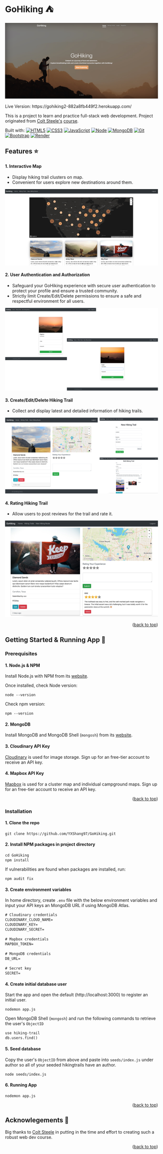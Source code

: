 <a name="readme-top"></a>

# GoHiking &#x26FA;

<div align="center">

![GoHiking Screenshot][GoHiking-screenshot]

</div>
Live Version: https://gohiking2-882a8fb449f2.herokuapp.com/

This is a project to learn and practice full-stack web development. Project originated from [Colt Steele's][colt-url] [course](https://www.udemy.com/course/the-web-developer-bootcamp/).

<!-- <details>
  <summary>Table of Contents</summary>
  <ol>
    <li>
      <a href="#built-with-">Built With</a>
    </li>
    <li><a href="#features-">Features</a></li>
    <li>
      <a href="#getting-started-">Getting Started & Running App</a>
    </li>
    <li><a href="#acknowlegements-">Acknowledgments</a></li>
  </ol>
</details> -->

Built with:
[![HTML5][HTML-shield]][HTML-url]
[![CSS3][CSS-shield]][CSS-url]
[![JavaScript][JavaScript-shield]][JavaScript-url]
[![Node][Node.js-shield]][Node.js-url]
[![MongoDB][MongoDB-shield]][MongoDB-url]
[![Git][Git-shield]][Git-url]
[![Bootstrap][Bootstrap-shield]][Bootstrap-url]
[![Render][Render-shield]][Render-url]

## Features &#x2B50;

#### 1. Interactive Map

<ul>
    <li>Display hiking trail clusters on map.</li>
    <li>Convenient for users explore new destinations around them.</li>
</ul>

![InteractiveMap Screenshot][InteractiveMap-screenshot]

#### 2. User Authentication and Authorization

<ul>
    <li>Safeguard your GoHiking experience with secure user authentication to protect your profile and ensure a trusted community.</li>
    <li>Strictly limit Create/Edit/Delete permissions to ensure a safe and respectful environment for all users.</li>
</ul>

![Auth Screenshot][Auth-screenshot]

#### 3. Create/Edit/Delete Hiking Trail

<ul>
    <li>Collect and display latest and detailed information of hiking trails.</li>
</ul>

![CRUD Screenshot][CRUD-screenshot]

#### 4. Rating Hiking Trail

<ul>
    <li>Allow users to post reviews for the trail and rate it.</li>
</ul>

![Rate Screenshot][Rate-screenshot]

<p align="right">(<a href="#readme-top">back to top</a>)</p>

## Getting Started & Running App &#x1F680;

### Prerequisites

#### 1. Node.js & NPM

Install Node.js with NPM from its [website](https://nodejs.org/).

Once installed, check Node version:

```
node --version
```

Check npm version:

```
npm --version
```

#### 2. MongoDB

Install MongoDB and MongoDB Shell (`mongosh`) from its [website](https://www.mongodb.com/).

#### 3. Cloudinary API Key

[Cloudinary](https://cloudinary.com/) is used for image storage. Sign up for an free-tier account to receive an API key.

#### 4. Mapbox API Key

[Mapbox](https://www.mapbox.com/) is used for a cluster map and individual campground maps. Sign up for an free-tier account to receive an API key.

<p align="right">(<a href="#readme-top">back to top</a>)</p>

### Installation

#### 1. Clone the repo

```
git clone https://github.com/YXShang97/GoHiking.git
```

#### 2. Install NPM packages in project directory

```
cd GoHiking
npm install
```

If vulnerabilities are found when packages are installed, run:

```
npm audit fix
```

#### 3. Create environment variables

In home directory, create `.env` file with the below environment variables and input your API keys an MongoDB URL if using MongoDB Atlas.

```
# Cloudinary credentials
CLOUDINARY_CLOUD_NAME=
CLOUDINARY_KEY=
CLOUDINARY_SECRET=

# Mapbox credentials
MAPBOX_TOKEN=

# MongoDB credentials
DB_URL=

# Secret key
SECRET=
```

#### 4. Create initial database user

Start the app and open the default (http://localhost:3000) to register an initial user.

```
nodemon app.js
```

Open MongoDB Shell (`mongosh`) and run the following commands to retrieve the user's `ObjectID`

```
use hiking-trail
db.users.find()
```

#### 5. Seed database

Copy the user's `ObjectID` from above and paste into `seeds/index.js` under author so all of your seeded hikingtrails have an author.

```
node seeds/index.js
```

#### 6. Running App

```
nodemon app.js
```

<p align="right">(<a href="#readme-top">back to top</a>)</p>

## Acknowlegements &#x1F64C;

Big thanks to [Colt Steele][colt-url] in putting in the time and effort to creating such a robust web dev course.

<p align="right">(<a href="#readme-top">back to top</a>)</p>

<!-- Links & Images -->

[GoHiking-screenshot]: images/GoHiking_home_page.jpg "Screenshot of GoHiking app"
[InteractiveMap-screenshot]: images/GoHiking_interactive_map.jpg "Screenshot of Interactive Map"
[Auth-screenshot]: images/GoHiking_authentication&authorization.png "Screenshot of Auth"
[CRUD-screenshot]: images/GoHiking_CRUD.png "Screenshot of CRUD"
[Rate-screenshot]: images/GoHiking_rate.jpg "Screenshot of Rate"
[colt-url]: https://www.udemy.com/user/coltsteele/
[HTML-shield]: https://img.shields.io/badge/HTML5-E34F26?style=flat-square&logo=html5&logoColor=white
[HTML-url]: https://developer.mozilla.org/en-US/docs/Web/HTML
[CSS-shield]: https://img.shields.io/badge/CSS3-1572B6?style=flat-square&logo=css3&logoColor=white
[CSS-url]: https://developer.mozilla.org/en-US/docs/Web/CSS
[JavaScript-shield]: https://img.shields.io/badge/JavaScript-323330?style=flat-square&logo=javascript&logoColor=F7DF1E
[JavaScript-url]: https://developer.mozilla.org/en-US/docs/Web/JavaScript
[Node.js-shield]: https://img.shields.io/badge/Nodejs-43853d?style=flat-square&logo=Node.js&logoColor=white
[Node.js-url]: https://nodejs.org/en/
[MongoDB-shield]: https://img.shields.io/badge/MongoDB-47a248?style=flat-square&logo=MongoDB&logoColor=white
[MongoDB-url]: https://www.mongodb.com/
[Git-shield]: https://img.shields.io/badge/Git-F05032?style=flat-square&logo=git&logoColor=white
[Git-url]: https://git-scm.com/
[Bootstrap-shield]: https://img.shields.io/badge/Boostrap-7952B3?style=flat-square&logo=bootstrap&logoColor=white
[Bootstrap-url]: https://getbootstrap.com/
[Render-shield]: https://img.shields.io/badge/Render-323330?style=flat-square&logo=Render&logoColor=46E3B7
[Render-url]: https://render.com/
[LinkedIn-shield]: https://img.shields.io/badge/LinkedIn-323330?style=for-the-badge&logo=linkedin&logoColor=0077B5
[LinkedIn-url]: https://www.linkedin.com/in/yxshang/
